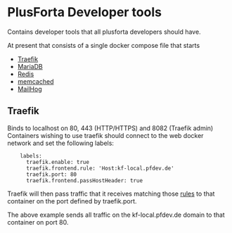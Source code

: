 # PlusForta Developer tools

Contains developer tools that all plusforta developers should have.

At present that consists of a single docker compose file that starts

* [Traefik](https://traefik.io/)
* [MariaDB](https://mariadb.org/)
* [Redis](https://redis.io/)
* [memcached](https://memcached.org/)
* [MailHog](https://github.com/mailhog/MailHog)


## Traefik
Binds to localhost on 80, 443 (HTTP/HTTPS) and 8082 (Traefik admin)
Containers wishing to use traefik should connect to the web docker network and set 
the following labels:

        labels:
          traefik.enable: true
          traefik.frontend.rule: 'Host:kf-local.pfdev.de'
          traefik.port: 80
          traefik.frontend.passHostHeader: true
 
Traefik will then pass traffic that it receives matching those [rules](https://docs.traefik.io/v1.3/basics/#frontends) to that container on the port defined by traefik.port.

The above example sends all traffic on the kf-local.pfdev.de domain to that container on port 80.
 
          
          
